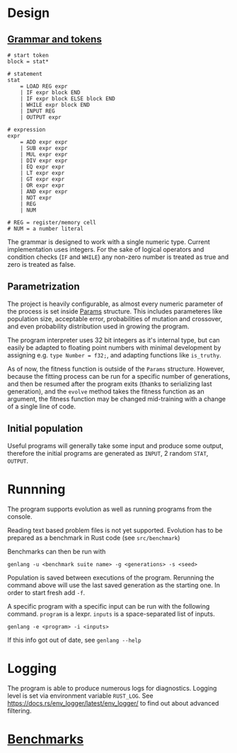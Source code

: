 # Design

## [Grammar and tokens](../genlang/src/tinygp/common.rs)
```
# start token
block = stat*

# statement
stat
    = LOAD REG expr
    | IF expr block END
    | IF expr block ELSE block END
    | WHILE expr block END
    | INPUT REG
    | OUTPUT expr

# expression
expr
    = ADD expr expr
    | SUB expr expr
    | MUL expr expr
    | DIV expr expr
    | EQ expr expr
    | LT expr expr
    | GT expr expr
    | OR expr expr
    | AND expr expr
    | NOT expr
    | REG
    | NUM

# REG = register/memory cell
# NUM = a number literal
```

The grammar is designed to work with a single numeric type. Current implementation uses integers. For the sake of logical operators and condition checks (`IF` and `WHILE`) any non-zero number is treated as true and zero is treated as false.

## Parametrization
The project is heavily configurable, as almost every numeric parameter of the process is set inside [Params](../genlang/src/params.rs) structure.
This includes parameteres like population size, acceptable error, probabilities of mutation and crossover, and even probability distribution used in growing the program.

The program interpreter uses 32 bit integers as it's internal type, but can easily be adapted to floating point numbers with minimal development by assigning e.g. `type Number = f32;`, and adapting functions like `is_truthy`.

As of now, the fitness function is outside of the `Params` structure. However, because the fitting process can be run for a specific number of generations, and then be resumed after the program exits (thanks to serializing last generation), and the `evolve` method takes the fitness function as an argument, the fitness function may be changed mid-training with a change of a single line of code.

## Initial population
Useful programs will generally take some input and produce some output, therefore the initial programs are generated as `INPUT`, 2 random `STAT`, `OUTPUT`.

# Runnning
The program supports evolution as well as running programs from the console.

Reading text based problem files is not yet supported. Evolution has to be prepared as a benchmark in Rust code (see `src/benchmark`)

Benchmarks can then be run with
```
genlang -u <benchmark suite name> -g <generations> -s <seed>
```
Population is saved between executions of the program. Rerunning the command above will use the last saved generation as the starting one. In order to start fresh add `-f`.

A specific program with a specific input can be run with the following command. `program` is a lexpr. `inputs` is a space-separated list of inputs.
```
genlang -e <program> -i <inputs>
```

If this info got out of date, see `genlang --help`

# Logging
The program is able to produce numerous logs for diagnostics. Logging level is set via environment variable `RUST_LOG`. See https://docs.rs/env_logger/latest/env_logger/ to find out about advanced filtering.


# [Benchmarks](./Benchmarki.md)